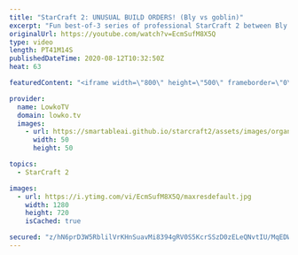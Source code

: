 ```yaml
---
title: "StarCraft 2: UNUSUAL BUILD ORDERS! (Bly vs goblin)"
excerpt: "Fun best-of-3 series of professional StarCraft 2 between Bly and goblin. Both of these players are known for their unique approach when it comes to playing this game. As expected, we see both of them go for very unusual and uncommon strategies in this series of Zerg versus Protoss.  Get more videos &"
originalUrl: https://youtube.com/watch?v=EcmSufM8X5Q
type: video
length: PT41M14S
publishedDateTime: 2020-08-12T10:32:50Z
heat: 63

featuredContent: "<iframe width=\"800\" height=\"500\" frameborder=\"0\" src=\"https://www.youtube.com/embed/EcmSufM8X5Q\" allow=\"accelerometer; autoplay; encrypted-media; gyroscope; picture-in-picture\" allowfullscreen></iframe>"

provider:
  name: LowkoTV
  domain: lowko.tv
  images:
    - url: https://smartableai.github.io/starcraft2/assets/images/organizations/lowko.tv-50x50.jpg
      width: 50
      height: 50

topics:
  - StarCraft 2

images:
  - url: https://i.ytimg.com/vi/EcmSufM8X5Q/maxresdefault.jpg
    width: 1280
    height: 720
    isCached: true

secured: "z/hN6prD3W5RblilVrKHnSuavMi8394gRV0S5KcrSSzD0zELeQNvtIU/MqEDW2V9yQEjkZBrIYXlyk51jifMKfojf+qOqwGpCqbNNZpwcYWyh8cS47YQ9pUXarezng75k2ImI/160FPwnd0J/2WLkZ2Q2NioiHdSiu4qPfUn0Jn8lOrkBL+IlxNWk9A/sEt/wP3/vk9c6rgVMU1nAO2AA3J9TNHAfAKktyNh0VCGWsiX5J0VmErKYFADTam2Ov3pFLCM5jvJ/PrCnxmTXTpnS4fG2aoPQ0w5A6SR25Ccq+m/qBNMbtYgpQalgC3eNrjAqMVJgF4hh849q/+sVezVYqJNLT0RWh1JnuB7GvoV2qvb/oMN4no1ZmSpgefvXkaI0yE9WDNbA811UBRghJuRDxUIivvpvCp2feR9jXx+N6O72nuyc3JC05N889CBW+R7;lk0lW8ZdeWCzsUUjuBNG1A=="
---
```


